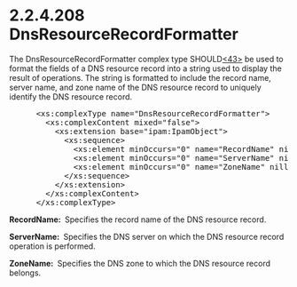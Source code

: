 <html dir="LTR" xmlns:mshelp="http://msdn.microsoft.com/mshelp" xmlns:ddue="http://ddue.schemas.microsoft.com/authoring/2003/5" xmlns:xlink="http://www.w3.org/1999/xlink" xmlns:tool="http://www.microsoft.com/tooltip">
 <body>
 <div id="header">
 <h1 class="heading">2.2.4.208 DnsResourceRecordFormatter</h1>
 </div>
 <div id="mainSection">
 <div id="mainBody">
 <div id="allHistory" class="saveHistory"></div>
 <div id="sectionSection0" class="section" name="collapseableSection">
 

<p>The DnsResourceRecordFormatter complex type SHOULD<a id="Appendix_A_Target_43"></a><a href="3b257e05-6300-4286-a090-0f9949d290bf.md#Appendix_A_43" aria-label="Product behavior note 43">&lt;43&gt;</a> be used to format the fields of
a DNS resource record into a string used to display the result of operations.
The string is formatted to include the record name, server name, and zone name
of the DNS resource record to uniquely identify the DNS resource record.</p>

<dl>
<dd>
<div><pre> &lt;xs:complexType name=&quot;DnsResourceRecordFormatter&quot;&gt;
   &lt;xs:complexContent mixed=&quot;false&quot;&gt;
     &lt;xs:extension base=&quot;ipam:IpamObject&quot;&gt;
       &lt;xs:sequence&gt;
         &lt;xs:element minOccurs=&quot;0&quot; name=&quot;RecordName&quot; nillable=&quot;true&quot; type=&quot;xsd:string&quot; /&gt;
         &lt;xs:element minOccurs=&quot;0&quot; name=&quot;ServerName&quot; nillable=&quot;true&quot; type=&quot;xsd:string&quot; /&gt;
         &lt;xs:element minOccurs=&quot;0&quot; name=&quot;ZoneName&quot; nillable=&quot;true&quot; type=&quot;xsd:string&quot; /&gt;
       &lt;/xs:sequence&gt;
     &lt;/xs:extension&gt;
   &lt;/xs:complexContent&gt;
 &lt;/xs:complexType&gt;
</pre></div>
</dd></dl>

<p><b>RecordName: </b> Specifies the record name of the
DNS resource record.</p>

<p><b>ServerName: </b> Specifies the DNS server on which
the DNS resource record operation is performed.</p>

<p><b>ZoneName: </b> Specifies the DNS zone to which the
DNS resource record belongs.</p>


 </div>
 </div>
 </div>
 </body>
</html>